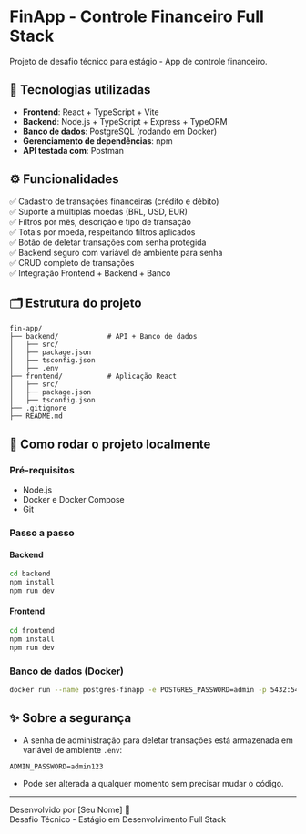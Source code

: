 # FinApp - Controle Financeiro Full Stack

Projeto de desafio técnico para estágio - App de controle financeiro.

## 🚀 Tecnologias utilizadas

- **Frontend**: React + TypeScript + Vite
- **Backend**: Node.js + TypeScript + Express + TypeORM
- **Banco de dados**: PostgreSQL (rodando em Docker)
- **Gerenciamento de dependências**: npm
- **API testada com**: Postman

## ⚙️ Funcionalidades

✅ Cadastro de transações financeiras (crédito e débito)  
✅ Suporte a múltiplas moedas (BRL, USD, EUR)  
✅ Filtros por mês, descrição e tipo de transação  
✅ Totais por moeda, respeitando filtros aplicados  
✅ Botão de deletar transações com senha protegida  
✅ Backend seguro com variável de ambiente para senha  
✅ CRUD completo de transações  
✅ Integração Frontend + Backend + Banco

## 🗂️ Estrutura do projeto

```
fin-app/
├── backend/            # API + Banco de dados
│   ├── src/
│   ├── package.json
│   ├── tsconfig.json
│   ├── .env
├── frontend/           # Aplicação React
│   ├── src/
│   ├── package.json
│   ├── tsconfig.json
├── .gitignore
├── README.md
```

## 🚀 Como rodar o projeto localmente

### Pré-requisitos

- Node.js
- Docker e Docker Compose
- Git

### Passo a passo

#### Backend

```bash
cd backend
npm install
npm run dev
```

#### Frontend

```bash
cd frontend
npm install
npm run dev
```

### Banco de dados (Docker)

```bash
docker run --name postgres-finapp -e POSTGRES_PASSWORD=admin -p 5432:5432 -d postgres
```

## ✨ Sobre a segurança

- A senha de administração para deletar transações está armazenada em variável de ambiente `.env`:

```env
ADMIN_PASSWORD=admin123
```

- Pode ser alterada a qualquer momento sem precisar mudar o código.

---

Desenvolvido por [Seu Nome] 🚀  
Desafio Técnico - Estágio em Desenvolvimento Full Stack